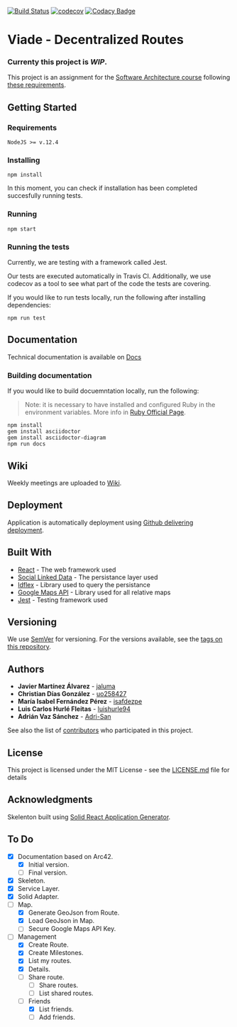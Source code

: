 [![Build Status](https://travis-ci.org/Arquisoft/viade_es5a.svg?branch=master)](https://travis-ci.org/Arquisoft/viade_es5a)
[![codecov](https://codecov.io/gh/Arquisoft/viade_es5a/branch/master/graph/badge.svg)](https://codecov.io/gh/Arquisoft/viade_es5a)
[![Codacy Badge](https://api.codacy.com/project/badge/Grade/d8f6122f4e3e41adb48be3785ae07a48)](https://www.codacy.com/gh/Arquisoft/viade_es5a?utm_source=github.com&amp;utm_medium=referral&amp;utm_content=Arquisoft/viade_es5a&amp;utm_campaign=Badge_Grade)

# Viade - Decentralized Routes
### Currenty this project is ***WIP***.

This project is an assignment for the [Software Architecture course](https://arquisoft.github.io/) following [these requirements](https://labra.solid.community/public/SoftwareArchitecture/AssignmentDescription/).

## Getting Started

### Requirements

```
NodeJS >= v.12.4
```

### Installing

```
npm install
```

In this moment, you can check if installation has been completed succesfully running tests.

### Running
```
npm start
```

### Running the tests

Currently, we are testing with a framework called Jest. 

Our tests are executed automatically in Travis CI. Additionally, we use codecov as a tool to see what part of the code the tests are covering.

If you would like to run tests locally, run the following after installing dependencies:
```
npm run test
```

## Documentation

Technical documentation is available on [Docs](https://arquisoft.github.io/viade_es5a/docs)

### Building documentation

If you would like to build docuemntation locally, run the following:
> Note: it is necessary to have installed and configured Ruby in the environment variables. More info in [Ruby Official Page](https://rubygems.org/pages/download).

```
npm install
gem install asciidoctor
gem install asciidoctor-diagram 
npm run docs
```

## Wiki
Weekly meetings are uploaded to [Wiki](https://github.com/Arquisoft/viade_es5a/wiki).

## Deployment

Application is automatically deployment using [Github delivering deployment](https://arquisoft.github.io/viade_es5a/).

## Built With

* [React](https://reactjs.org/docs/getting-started.html) - The web framework used
* [Social Linked Data](https://github.com/solid) - The persistance layer used
* [ldflex](https://github.com/LDflex) - Library used to query the persistance
* [Google Maps API](https://developers.google.com/maps/documentation) - Library used for all relative maps
* [Jest](https://jestjs.io/) - Testing framework used

## Versioning

We use [SemVer](http://semver.org/) for versioning. For the versions available, see the [tags on this repository](https://github.com/Arquisoft/viade_es5a/tags). 

## Authors

* **Javier Martínez Álvarez** - [jaluma](https://github.com/jaluma)
* **Christian Días González** - [uo258427](https://github.com/uo258427)
* **María Isabel Fernández Pérez** - [isafdezpe](https://github.com/isafdezpe)
* **Luis Carlos Hurlé Fleitas** - [luishurle94](https://github.com/luishurle94)
* **Adrián Vaz Sánchez** - [Adri-San](https://github.com/Adri-San)

See also the list of [contributors](https://github.com/Arquisoft/viade_es5a/contributors) who participated in this project.

## License

This project is licensed under the MIT License - see the [LICENSE.md](LICENSE.md) file for details

## Acknowledgments

Skelenton built using [Solid React Application Generator](https://github.com/inrupt/generator-solid-react).

## To Do
- [x] Documentation based on Arc42.
  - [x] Initial version.
  - [ ] Final version.
- [x] Skeleton.
- [x] Service Layer.
- [x] Solid Adapter.
- [ ] Map.
  - [x] Generate GeoJson from Route.
  - [x] Load GeoJson in Map.
  - [ ] Secure Google Maps API Key.
- [ ] Management
  - [x] Create Route.
  - [x] Create Milestones.
  - [x] List my routes.
  - [x] Details.
  - [ ] Share route.
    - [ ] Share routes.
    - [ ] List shared routes.
  - [ ] Friends
    - [x] List friends.
    - [ ] Add friends.
